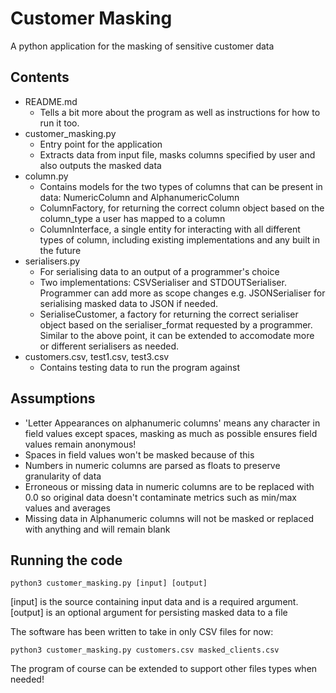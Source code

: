 # Customer Masking
A python application for the masking of sensitive customer data
## Contents
* README.md
    * Tells a bit more about the program as well as instructions for how to run it too. 
* customer_masking.py
    * Entry point for the application
    * Extracts data from input file, masks columns specified by user and also outputs the masked data
* column.py
    * Contains models for the two types of columns that can be present in data: NumericColumn and AlphanumericColumn
    * ColumnFactory, for returning the correct column object based on the column_type a user has mapped to a column
    * ColumnInterface, a single entity for interacting with all different types of column, including existing implementations and any built in the future
* serialisers.py
    * For serialising data to an output of a programmer's choice
    * Two implementations: CSVSerialiser and STDOUTSerialiser. Programmer can add more as scope changes e.g. JSONSerialiser for serialising masked data to JSON if needed. 
    * SerialiseCustomer, a factory for returning the correct serialiser object based on the serialiser_format requested by a programmer. Similar to the above point, it can be extended to accomodate more or different serialisers as needed.
* customers.csv, test1.csv, test3.csv
    * Contains testing data to run the program against

## Assumptions
* 'Letter Appearances on alphanumeric columns' means any character in field values except spaces, masking as much as possible ensures field values remain anonymous!
* Spaces in field values won't be masked because of this
* Numbers in numeric columns are parsed as floats to preserve granularity of data
* Erroneous or missing data in numeric columns are to be replaced with 0.0 so original data doesn't contaminate metrics such as min/max values and averages
* Missing data in Alphanumeric columns will not be masked or replaced with anything and will remain blank

## Running the code
```
python3 customer_masking.py [input] [output]
```
[input] is the source containing input data and is a required argument. [output] is an optional argument for persisting masked data to a file

The software has been written to take in only CSV files for now:
```
python3 customer_masking.py customers.csv masked_clients.csv
```
The program of course can be extended to support other files types when needed!